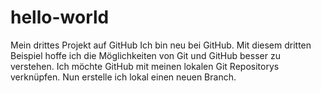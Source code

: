 # hello-world
Mein drittes Projekt auf GitHub
Ich bin neu bei GitHub. Mit diesem dritten Beispiel hoffe ich die Möglichkeiten von Git und GitHub besser zu verstehen.
Ich möchte GitHub mit meinen lokalen Git Repositorys verknüpfen.
Nun erstelle ich lokal einen neuen Branch.